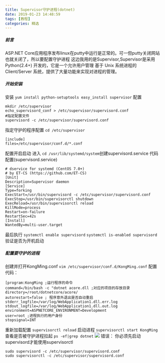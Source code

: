 ```yaml
---
title: Supervisor守护进程(dotnet)
date: 2019-01-23 14:48:59
tags: [教程]
categories: 精选
---
```

##### 前言
ASP.NET Core应用程序发布linux在putty中运行是正常的。可一但putty关闭网站也就关闭了，所以要配置守护进程
这边我用的是Supervisor,Supervisor是采用 Python(2.4+) 开发的，它是一个允许用户管理 基于 Unix 系统进程的 Client/Server 系统，提供了大量功能来实现对进程的管理。
<!--more-->
##### 开始安装
安装
`
yum install python-setuptools
easy_install supervisor
`
配置
```
mkdir /etc/supervisor
echo_supervisord_conf > /etc/supervisor/supervisord.conf
#指定配置文件
supervisord -c /etc/supervisor/supervisord.conf
```
指定守护的程序配置
`cd /etc/supervisor`
```
[include]
files=/etc/supervisor/conf.d/*.conf
```
配置开启启动
进入 `cd /usr/lib/systemd/system`创建supervisord.service
代码配置(supervisord.service)
```
# dservice for systemd (CentOS 7.0+)
# by ET-CS (https://github.com/ET-CS)
[Unit]
Description=Supervisor daemon
[Service]
Type=forking
ExecStart=/usr/bin/supervisord -c /etc/supervisor/supervisord.conf
ExecStop=/usr/bin/supervisorctl shutdown
ExecReload=/usr/bin/supervisorctl reload
KillMode=process
Restart=on-failure
RestartSec=42s
[Install]
WantedBy=multi-user.target
```
最后执行
`systemctl enable supervisord`
`systemctl is-enabled supervisord`验证是否为开机启动
##### 配置要守护的进程
创建并打开KongMing.conf
`vim /etc/supervisor/conf.d/KongMing.conf`
配置代码：
```
[program:KongMing ;运行程序的命令
command=/bin/bash -c "dotnet acore.dll ;对应的项目的存放目录
directory=/root/dotnetcore/acore/
autorestart=false ; 程序意外退出是否自动重启
stderr_logfile=/var/log/WebApplication1.dll.err.log
stdout_logfile=/var/log/WebApplication1.dll.out.log
environment=ASPNETCORE_ENVIRONMENT=Development
user=root ;进程执行的用户身份
stopsignal=INT
```
重新加载配置
`supervisorctl reload`
启动进程
`supervisorctl start KongMing`
查看是否被守护进程拉起
`ps -ef|grep dotnet`
![](https://tp.pixiechang.cn/img/supervisor-1.png "")
错误：
你必须先启动supervisord才能使用supervisorctl
```
sudo supervisord -c /etc/supervisor/supervisord.conf
sudo supervisorctl -c /etc/supervisor/supervisord.conf
```